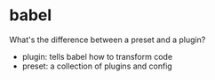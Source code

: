 # babel

What's the difference between a preset and a plugin?

- plugin: tells babel how to transform code
- preset: a collection of plugins and config
